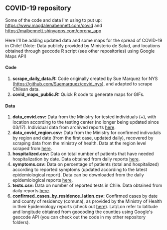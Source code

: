 ## COVID-19 repository

Some of the code and data I'm using to put up:
https://www.magdalenabennett.com/covid
and
https://maibennett.shinyapps.com/corona_app

Here I'll be adding updated data and some maps for the spread of COVID-19 in Chile! (Note: Data publicly provided by Ministerio de Salud, and locations obtained through geocode R script (see other repositories) using Google Maps API)

#### Code
1) **scrape_daily_data.R:** Code originally created by Sue Marquez for NYS (https://github.com/Suemarquez/covid_nys), and adapted to scrape Chilean data.
2) **covid_maps_public.R:** Quick R code to generate maps for GIFs.

#### Data
1) **data_covid.csv:** Data from the Ministry for tested individuals (+), with location according to the testing center (no longer being updated since 03/17). Individual data from archived reports [here](https://www.minsal.cl/nuevo-coronavirus-2019-ncov/casos-confirmados-en-chile-covid-19/).
2) **data_covid_region.csv:** Data from the Ministry for confirmed indivudals by region and date (from the first case, updated daily), recovered by scraping data from the ministry of health. Data at the region level scraped from [here](https://www.minsal.cl/nuevo-coronavirus-2019-ncov/casos-confirmados-en-chile-covid-19/).
3) **hospitalized.csv:** Data on total number of patients that have needed hospitalization by date. Data obtained from daily reports [here](https://www.gob.cl/coronavirus/cifrasoficiales/).
4) **symptoms.csv:** Data on percentage of patients (total and hospitalized) according to reported symptoms (updated according to the latest epidemiological report). Data can be downloaded from the daily epidemiological reports [here](http://epi.minsal.cl/informes-covid-19/).
5) **tests.csv:** Data on number of reported tests in Chile. Data obtained from daily reports [here](https://www.gob.cl/coronavirus/cifrasoficiales/).
6) **confirmed_cases_by_residence_latlon.csv:** Confirmed cases by date and county of residency (comuna), as provided by the Ministry of Health in their Epidemiology reports (check out [here](https://www.minsal.cl/nuevo-coronavirus-2019-ncov/informe-epidemiologico-covid-19/)). Lat/Lon refer to latitude and longitude obtained from geocoding the counties using Google's geocode API (you can check out the code in my other repository folders).
